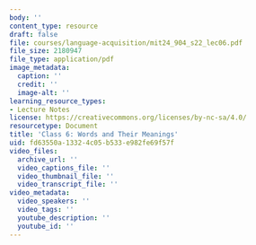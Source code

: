 ```yaml
---
body: ''
content_type: resource
draft: false
file: courses/language-acquisition/mit24_904_s22_lec06.pdf
file_size: 2180947
file_type: application/pdf
image_metadata:
  caption: ''
  credit: ''
  image-alt: ''
learning_resource_types:
- Lecture Notes
license: https://creativecommons.org/licenses/by-nc-sa/4.0/
resourcetype: Document
title: 'Class 6: Words and Their Meanings'
uid: fd63550a-1332-4c05-b533-e982fe69f57f
video_files:
  archive_url: ''
  video_captions_file: ''
  video_thumbnail_file: ''
  video_transcript_file: ''
video_metadata:
  video_speakers: ''
  video_tags: ''
  youtube_description: ''
  youtube_id: ''
---
```

